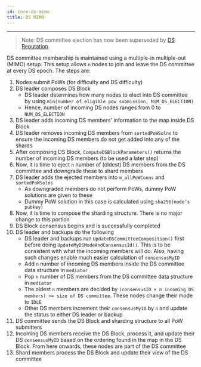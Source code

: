 ```yaml
---
id: core-ds-mimo
title: DS MIMO
---
```


---
> Note: DS committee ejection has now been superseded by [DS Reputation](core-ds-reputation.md).

DS committee membership is maintained using a multiple-in multiple-out (MIMO) setup. This setup allows `n` nodes to join and leave the DS committee at every DS epoch. The steps are:

1. Nodes submit PoWs (for difficulty and DS difficulty)
1. DS leader composes DS Block
   - DS leader determines how many nodes to elect into DS committee by using `min(number of eligible pow submission, NUM_DS_ELECTION)`
   - Hence, number of incoming DS nodes ranges from 0 to `NUM_DS_ELECTION`
1. DS leader adds incoming DS members' information to the map inside DS Block
1. DS leader removes incoming DS members from `sortedPoWSolns` to ensure the incoming DS members do not get added into any of the shards
1. After composing DS Block, `ComputeDSBlockParameters()` returns the number of incoming DS members (to be used a later step)
1. Now, it is time to eject `n` number of (oldest) DS members from the DS committee and downgrade these to shard members
1. DS leader adds the ejected members into `m_allPoWConns` and `sortedPoWSolns`
   - As downgraded members do not perform PoWs, dummy PoW solutions are given to these
   - Dummy PoW solution in this case is calculated using `sha256(node’s pubkey)`
1. Now, it is time to compose the sharding structure. There is no major change to this portion
1. DS Block consensus begins and is successfully completed
1. DS leader and backups do the following
   - DS leader and backups run `UpdateDSCommitteeComposition()` first before doing `UpdateMyDSModeAndConsensusId()`. This is to be consistent with what the incoming members will do. Also, having such changes enable much easier calculation of `consensusMyID`
   - Add `n` number of incoming DS members inside the DS committee data structure in `mediator`
   - Pop `n` number of DS members from the DS committee data structure in `mediator`
   - The oldest `n` members are decided by `(consensusID + n incoming DS members) >= size of DS committee`. These nodes change their mode to `IDLE`
   - Other DS members increment their `consensusMyID` by `n` and update the status to either DS leader or backup
1. DS committee sends the DS Block and sharding structure to all PoW submitters
1. Incoming DS members receive the DS Block, process it, and update their DS `consensusMyID` based on the ordering found in the map in the DS Block. From here onwards, these nodes are part of the DS committee
1. Shard members process the DS Block and update their view of the DS committee